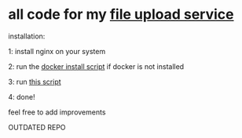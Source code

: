 # all code for my [file upload service](https://zip-guard.best)

installation:

1: install nginx on your system

2: run the [docker install script](install-docker.sh) if docker is not installed

3: run [this script](fullinstall.sh)

4: done!

feel free to add improvements


OUTDATED REPO